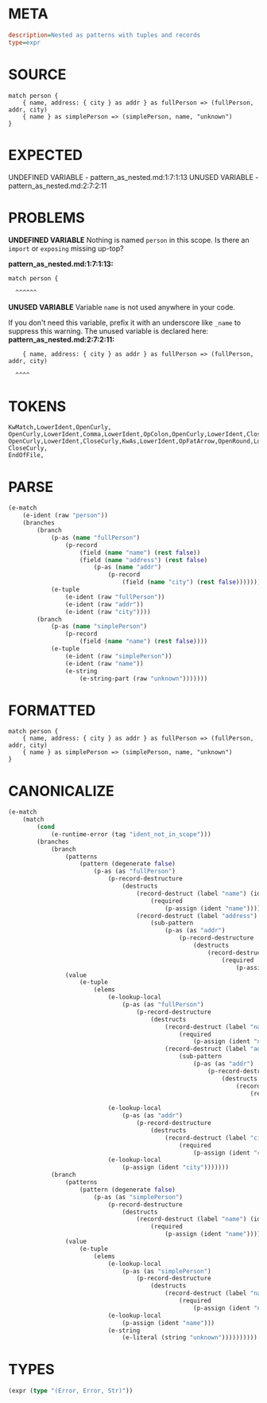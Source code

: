 # META
~~~ini
description=Nested as patterns with tuples and records
type=expr
~~~
# SOURCE
~~~roc
match person {
    { name, address: { city } as addr } as fullPerson => (fullPerson, addr, city)
    { name } as simplePerson => (simplePerson, name, "unknown")
}
~~~
# EXPECTED
UNDEFINED VARIABLE - pattern_as_nested.md:1:7:1:13
UNUSED VARIABLE - pattern_as_nested.md:2:7:2:11
# PROBLEMS
**UNDEFINED VARIABLE**
Nothing is named `person` in this scope.
Is there an `import` or `exposing` missing up-top?

**pattern_as_nested.md:1:7:1:13:**
```roc
match person {
```
      ^^^^^^


**UNUSED VARIABLE**
Variable `name` is not used anywhere in your code.

If you don't need this variable, prefix it with an underscore like `_name` to suppress this warning.
The unused variable is declared here:
**pattern_as_nested.md:2:7:2:11:**
```roc
    { name, address: { city } as addr } as fullPerson => (fullPerson, addr, city)
```
      ^^^^


# TOKENS
~~~zig
KwMatch,LowerIdent,OpenCurly,
OpenCurly,LowerIdent,Comma,LowerIdent,OpColon,OpenCurly,LowerIdent,CloseCurly,KwAs,LowerIdent,CloseCurly,KwAs,LowerIdent,OpFatArrow,OpenRound,LowerIdent,Comma,LowerIdent,Comma,LowerIdent,CloseRound,
OpenCurly,LowerIdent,CloseCurly,KwAs,LowerIdent,OpFatArrow,OpenRound,LowerIdent,Comma,LowerIdent,Comma,StringStart,StringPart,StringEnd,CloseRound,
CloseCurly,
EndOfFile,
~~~
# PARSE
~~~clojure
(e-match
	(e-ident (raw "person"))
	(branches
		(branch
			(p-as (name "fullPerson")
				(p-record
					(field (name "name") (rest false))
					(field (name "address") (rest false)
						(p-as (name "addr")
							(p-record
								(field (name "city") (rest false)))))))
			(e-tuple
				(e-ident (raw "fullPerson"))
				(e-ident (raw "addr"))
				(e-ident (raw "city"))))
		(branch
			(p-as (name "simplePerson")
				(p-record
					(field (name "name") (rest false))))
			(e-tuple
				(e-ident (raw "simplePerson"))
				(e-ident (raw "name"))
				(e-string
					(e-string-part (raw "unknown")))))))
~~~
# FORMATTED
~~~roc
match person {
	{ name, address: { city } as addr } as fullPerson => (fullPerson, addr, city)
	{ name } as simplePerson => (simplePerson, name, "unknown")
}
~~~
# CANONICALIZE
~~~clojure
(e-match
	(match
		(cond
			(e-runtime-error (tag "ident_not_in_scope")))
		(branches
			(branch
				(patterns
					(pattern (degenerate false)
						(p-as (as "fullPerson")
							(p-record-destructure
								(destructs
									(record-destruct (label "name") (ident "name")
										(required
											(p-assign (ident "name"))))
									(record-destruct (label "address") (ident "address")
										(sub-pattern
											(p-as (as "addr")
												(p-record-destructure
													(destructs
														(record-destruct (label "city") (ident "city")
															(required
																(p-assign (ident "city"))))))))))))))
				(value
					(e-tuple
						(elems
							(e-lookup-local
								(p-as (as "fullPerson")
									(p-record-destructure
										(destructs
											(record-destruct (label "name") (ident "name")
												(required
													(p-assign (ident "name"))))
											(record-destruct (label "address") (ident "address")
												(sub-pattern
													(p-as (as "addr")
														(p-record-destructure
															(destructs
																(record-destruct (label "city") (ident "city")
																	(required
																		(p-assign (ident "city")))))))))))))
							(e-lookup-local
								(p-as (as "addr")
									(p-record-destructure
										(destructs
											(record-destruct (label "city") (ident "city")
												(required
													(p-assign (ident "city"))))))))
							(e-lookup-local
								(p-assign (ident "city")))))))
			(branch
				(patterns
					(pattern (degenerate false)
						(p-as (as "simplePerson")
							(p-record-destructure
								(destructs
									(record-destruct (label "name") (ident "name")
										(required
											(p-assign (ident "name")))))))))
				(value
					(e-tuple
						(elems
							(e-lookup-local
								(p-as (as "simplePerson")
									(p-record-destructure
										(destructs
											(record-destruct (label "name") (ident "name")
												(required
													(p-assign (ident "name"))))))))
							(e-lookup-local
								(p-assign (ident "name")))
							(e-string
								(e-literal (string "unknown"))))))))))
~~~
# TYPES
~~~clojure
(expr (type "(Error, Error, Str)"))
~~~
